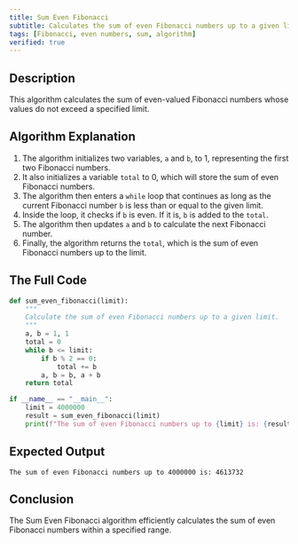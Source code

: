 ```yaml
---
title: Sum Even Fibonacci
subtitle: Calculates the sum of even Fibonacci numbers up to a given limit.
tags: [Fibonacci, even numbers, sum, algorithm]
verified: true
---
```


## Description
This algorithm calculates the sum of even-valued Fibonacci numbers whose values do not exceed a specified limit.

## Algorithm Explanation
1.  The algorithm initializes two variables, `a` and `b`, to 1, representing the first two Fibonacci numbers.
2.  It also initializes a variable `total` to 0, which will store the sum of even Fibonacci numbers.
3.  The algorithm then enters a `while` loop that continues as long as the current Fibonacci number `b` is less than or equal to the given limit.
4.  Inside the loop, it checks if `b` is even. If it is, `b` is added to the `total`.
5.  The algorithm then updates `a` and `b` to calculate the next Fibonacci number.
6.  Finally, the algorithm returns the `total`, which is the sum of even Fibonacci numbers up to the limit.

## The Full Code
```python
def sum_even_fibonacci(limit):
    """
    Calculate the sum of even Fibonacci numbers up to a given limit.
    """
    a, b = 1, 1
    total = 0
    while b <= limit:
        if b % 2 == 0:
            total += b
        a, b = b, a + b
    return total

if __name__ == "__main__":
    limit = 4000000
    result = sum_even_fibonacci(limit)
    print(f"The sum of even Fibonacci numbers up to {limit} is: {result}")
```

## Expected Output
```
The sum of even Fibonacci numbers up to 4000000 is: 4613732
```

## Conclusion
The Sum Even Fibonacci algorithm efficiently calculates the sum of even Fibonacci numbers within a specified range.
